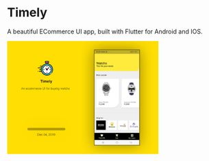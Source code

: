 # Timely

A beautiful ECommerce UI app, built with Flutter for Android and IOS.


<img src="https://raw.githubusercontent.com/VamsiSmart/MyFlutterPro/assets/assets/4.timely.png" alt="drawing" width="70%"/>

